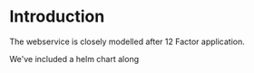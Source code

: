 # Introduction

The webservice is closely modelled after 12 Factor application.

We've included a helm chart along 


